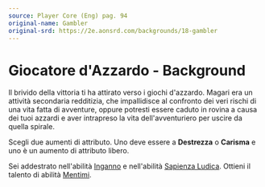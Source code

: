 ```yaml
---
source: Player Core (Eng) pag. 94
original-name: Gambler
original-srd: https://2e.aonsrd.com/backgrounds/18-gambler
---
```


# Giocatore d'Azzardo - Background

Il brivido della vittoria ti ha attirato verso i giochi d'azzardo. Magari era un
attività secondaria redditizia, che impallidisce al confronto dei veri rischi di
una vita fatta di avventure, oppure potresti essere caduto in rovina a causa dei
tuoi azzardi e aver intrapreso la vita dell'avventuriero per uscire da quella
spirale.

Scegli due aumenti di attributo. Uno deve essere a **Destrezza** o **Carisma** e
uno è un aumento di attributo libero.

Sei addestrato nell'abilità [Inganno](/abilita/inganno) e nell'abilità
[Sapienza Ludica](/abilita/sapienza). Ottieni il talento di abilità
[Mentimi](/talenti/mentimi).

